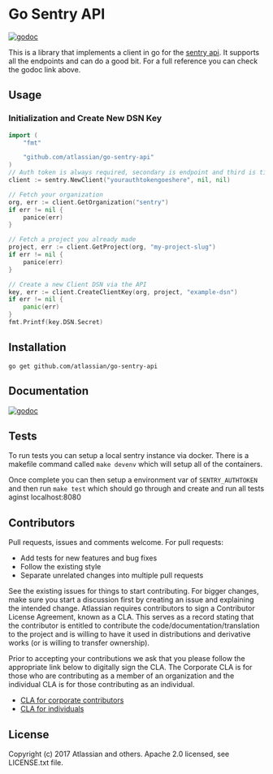 # Go Sentry API
[![godoc](https://camo.githubusercontent.com/915b7be44ada53c290eb157634330494ebe3e30a/68747470733a2f2f676f646f632e6f72672f6769746875622e636f6d2f676f6c616e672f6764646f3f7374617475732e737667 "Go Doc Reference")](https://godoc.org/github.com/atlassian/go-sentry-api)


This is a library that implements a client in go for the [sentry api](http://www.sentry.io/api/). It supports all the endpoints and can do a good bit. For a full reference you can check the godoc link above.

## Usage
### Initialization and Create New DSN Key
```go
import (
	"fmt"

	"github.com/atlassian/go-sentry-api"
)
// Auth token is always required, secondary is endpoint and third is timeout defaults 60 seconds
client := sentry.NewClient("yourauthtokengoeshere", nil, nil)

// Fetch your organization
org, err := client.GetOrganization("sentry")
if err != nil {
	panice(err)
}

// Fetch a project you already made
project, err := client.GetProject(org, "my-project-slug")
if err != nil {
	panice(err)
}

// Create a new Client DSN via the API
key, err := client.CreateClientKey(org, project, "example-dsn")
if err != nil {
	panic(err)
}
fmt.Printf(key.DSN.Secret)

```
## Installation
```
go get github.com/atlassian/go-sentry-api
```
## Documentation
[![godoc](https://camo.githubusercontent.com/915b7be44ada53c290eb157634330494ebe3e30a/68747470733a2f2f676f646f632e6f72672f6769746875622e636f6d2f676f6c616e672f6764646f3f7374617475732e737667 "Go Doc Reference")](https://godoc.org/github.com/atlassian/go-sentry-api)

## Tests
To run tests you can setup a local sentry instance via docker. There is a
makefile command called `make devenv` which will setup all of the containers.

Once complete you can then setup a environment var of `SENTRY_AUTHTOKEN` and then run `make test` which should go through and create and run all tests aginst localhost:8080

## Contributors
Pull requests, issues and comments welcome. For pull requests:
* Add tests for new features and bug fixes
* Follow the existing style
* Separate unrelated changes into multiple pull requests


See the existing issues for things to start contributing.
For bigger changes, make sure you start a discussion first by creating an issue and explaining the intended change.
Atlassian requires contributors to sign a Contributor License Agreement, known as a CLA. This serves as a record stating that the contributor is entitled to contribute the code/documentation/translation to the project and is willing to have it used in distributions and derivative works (or is willing to transfer ownership).

Prior to accepting your contributions we ask that you please follow the appropriate link below to digitally sign the CLA. The Corporate CLA is for those who are contributing as a member of an organization and the individual CLA is for those contributing as an individual.

* [CLA for corporate contributors](https://na2.docusign.net/Member/PowerFormSigning.aspx?PowerFormId=e1c17c66-ca4d-4aab-a953-2c231af4a20b)
* [CLA for individuals](https://na2.docusign.net/Member/PowerFormSigning.aspx?PowerFormId=3f94fbdc-2fbe-46ac-b14c-5d152700ae5d)

## License
Copyright (c) 2017 Atlassian and others. Apache 2.0 licensed, see LICENSE.txt file.
